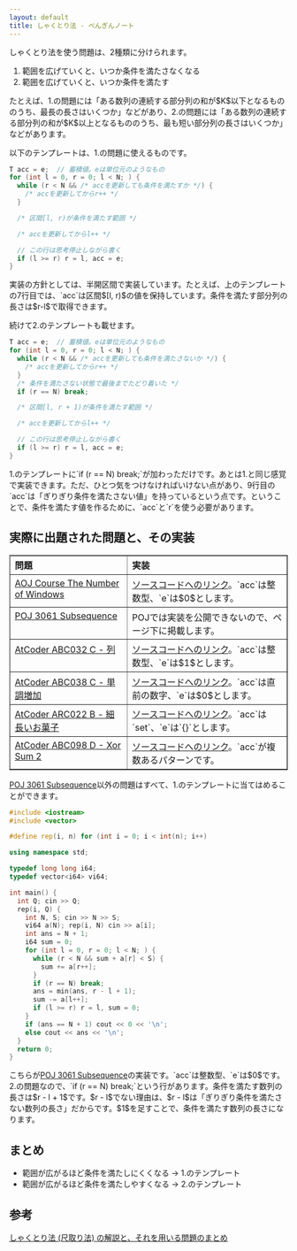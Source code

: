 ```yaml
---
layout: default
title: しゃくとり法 - ぺんぎんノート
---
```

しゃくとり法を使う問題は、2種類に分けられます。
<ol>
  <li>範囲を広げていくと、いつか条件を満たさなくなる</li>
  <li>範囲を広げていくと、いつか条件を満たす</li>
</ol>
<p>たとえば、1.の問題には「ある数列の連続する部分列の和が$K$以下となるもののうち、最長の長さはいくつか」などがあり、2.の問題には「ある数列の連続する部分列の和が$K$以上となるもののうち、最も短い部分列の長さはいくつか」などがあります。</p>
<p>以下のテンプレートは、1.の問題に使えるものです。</p>

```cpp
T acc = e;  // 蓄積値。eは単位元のようなもの
for (int l = 0, r = 0; l < N; ) {
  while (r < N && /* accを更新しても条件を満たすか */) {
    /* accを更新してからr++ */
  }

  /* 区間[l, r)が条件を満たす範囲 */

  /* accを更新してからl++ */

  // この行は思考停止しながら書く
  if (l >= r) r = l, acc = e;
}
```

<p>実装の方針としては、半開区間で実装しています。たとえば、上のテンプレートの7行目では、`acc`は区間$[l, r)$の値を保持しています。条件を満たす部分列の長さは$r-l$で取得できます。</p>
<p>続けて2.のテンプレートも載せます。</p>

```cpp
T acc = e;  // 蓄積値。eは単位元のようなもの
for (int l = 0, r = 0; l < N; ) {
  while (r < N && /* accを更新しても条件を満たさないか */) {
    /* accを更新してからr++ */
  }
  /* 条件を満たさない状態で最後までたどり着いた */
  if (r == N) break;

  /* 区間[l, r + 1)が条件を満たす範囲 */

  /* accを更新してからl++ */

  // この行は思考停止しながら書く
  if (l >= r) r = l, acc = e;
}
```

<p>1.のテンプレートに`if (r == N) break;`が加わっただけです。あとは1.と同じ感覚で実装できます。ただ、ひとつ気をつけなければいけない点があり、9行目の`acc`は「ぎりぎり条件を満たさない値」を持っているという点です。ということで、条件を満たす値を作るために、`acc`と`r`を使う必要があります。</p>

## 実際に出題された問題と、その実装

<style>
th, td { padding: 0.3em 0.5em; }
td { vertical-align: top; }
</style>
<table border="1" style="border-collapse: collapse;">
  <tr style="text-align: left;"><th>問題</th><th>実装</th></tr>
  <tr>
    <td><a target="_blank" href="http://judge.u-aizu.ac.jp/onlinejudge/description.jsp?id=DSL_3_C&lang=jp">AOJ Course The Number of Windows</a></td>
    <td><a target="_blank" href="http://judge.u-aizu.ac.jp/onlinejudge/review.jsp?rid=3612455#1">ソースコードへのリンク</a>。`acc`は整数型、`e`は$0$とします。</td>
  </tr>
  <tr>
    <td><a target="_blank" href="http://poj.org/problem?id=3061">POJ 3061 Subsequence</a></td><td>POJでは実装を公開できないので、ページ下に掲載します。</td>
  </tr>
  <tr>
    <td><a target="_blank" href="https://atcoder.jp/contests/abc032/tasks/abc032_c">AtCoder ABC032 C - 列</a></td>
    <td><a target="_blank" href="https://atcoder.jp/contests/abc032/submissions/5704111">ソースコードへのリンク</a>。`acc`は整数型、`e`は$1$とします。</td>
  </tr>
  <tr>
    <td><a target="_blank" href="https://atcoder.jp/contests/abc038/tasks/abc038_c">AtCoder ABC038 C - 単調増加</a></td>
    <td><a target="_blank" href="https://atcoder.jp/contests/abc038/submissions/5704052">ソースコードへのリンク</a>。`acc`は直前の数字、`e`は$0$とします。</td>
  </tr>
  <tr>
    <td><a target="_blank" href="https://atcoder.jp/contests/arc022/tasks/arc022_2">AtCoder ARC022 B - 細長いお菓子</a></td>
    <td><a target="_blank" href="https://atcoder.jp/contests/arc022/submissions/5705708">ソースコードへのリンク</a>。`acc`は`set`、`e`は`{}`とします。</td>
  </tr>
  <tr>
    <td><a target="_blank" href="https://atcoder.jp/contests/abc098/tasks/arc098_b">AtCoder ABC098 D - Xor Sum 2</a></td>
    <td><a target="_blank" href="https://atcoder.jp/contests/abc098/submissions/5707106">ソースコードへのリンク</a>。`acc`が複数あるパターンです。</td>
  </tr>
</table>
<p><a target="_blank" href="http://poj.org/problem?id=3061">POJ 3061 Subsequence</a>以外の問題はすべて、1.のテンプレートに当てはめることができます。</p>

```cpp
#include <iostream>
#include <vector>

#define rep(i, n) for (int i = 0; i < int(n); i++)

using namespace std;

typedef long long i64;
typedef vector<i64> vi64;

int main() {
  int Q; cin >> Q;
  rep(i, Q) {
    int N, S; cin >> N >> S;
    vi64 a(N); rep(i, N) cin >> a[i];
    int ans = N + 1;
    i64 sum = 0;
    for (int l = 0, r = 0; l < N; ) {
      while (r < N && sum + a[r] < S) {
        sum += a[r++];
      }
      if (r == N) break;
      ans = min(ans, r - l + 1);
      sum -= a[l++];
      if (l >= r) r = l, sum = 0;
    }
    if (ans == N + 1) cout << 0 << '\n';
    else cout << ans << '\n';
  }
  return 0;
}
```

<p>こちらが<a target="_blank" href="http://poj.org/problem?id=3061">POJ 3061 Subsequence</a>の実装です。`acc`は整数型、`e`は$0$です。2.の問題なので、`if (r == N) break;`という行があります。条件を満たす数列の長さは$r - l + 1$です。$r - l$でない理由は、$r - l$は「ぎりぎり条件を満たさない数列の長さ」だからです。$1$を足すことで、条件を満たす数列の長さになります。</p>

## まとめ

<ul>
  <li>範囲が広がるほど条件を満たしにくくなる → 1.のテンプレート</li>
  <li>範囲が広がるほど条件を満たしやすくなる → 2.のテンプレート</li>
</ul>

## 参考

<a target="_blank" href="https://qiita.com/drken/items/ecd1a472d3a0e7db8dce">しゃくとり法 (尺取り法) の解説と、それを用いる問題のまとめ</a>
